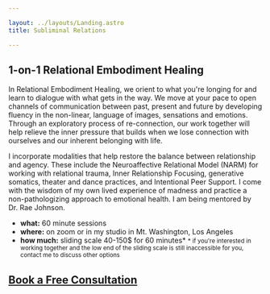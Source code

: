 ```yaml
---

layout: ../layouts/Landing.astro
title: Subliminal Relations

---
```


## 1-on-1 Relational Embodiment Healing

In Relational Embodiment Healing, we orient to what you're longing for and learn to dialogue with what gets in the way. We move at your pace to open channels of communication between past, present and future by developing fluency in the non-linear, language of images, sensations and emotions. Through an exploratory process of re-connection, our work together will help relieve the inner pressure that builds when we lose connection with ourselves and our inherent belonging with life.

I incorporate modalities that help restore the balance between relationship and agency. These include the Neuroaffective Relational Model (NARM) for working with relational trauma, Inner Relationship Focusing, generative somatics, theater and dance practices, and Intentional Peer Support. I come with the wisdom of my own lived experience of madness and practice a non-pathologizing approach to emotional health. I am being mentored by Dr. Rae Johnson. 

- **what:** 60 minute sessions
- **where:** on zoom or in my studio in Mt. Washington, Los Angeles
- **how much:** sliding scale 40-150$ for 60 minutes*
  <small>* if you're interested in working together and the low end of the sliding scale is still inaccessible for you, contact me to discuss other options</small>

## <a href="https://calendly.com/subliminalrelations/30min" target="_blank" rel="noopener noreferrer">Book a Free Consultation</a>
